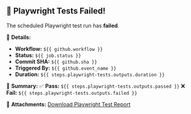 ## 🚨 Playwright Tests Failed!

The scheduled Playwright test run has **failed**.

📌 **Details:**
- **Workflow:** `${{ github.workflow }}`
- **Status:** `${{ job.status }}`
- **Commit SHA:** `${{ github.sha }}`
- **Triggered By:** `${{ github.event_name }}`
- **Duration:** `${{ steps.playwright-tests.outputs.duration }}`

📝 **Summary:**
✅ **Pass:** `${{ steps.playwright-tests.outputs.passed }}`
❌ **Fail:** `${{ steps.playwright-tests.outputs.failed }}`

📎 **Attachments:**
[Download Playwright Test Report](../../actions/artifacts)
